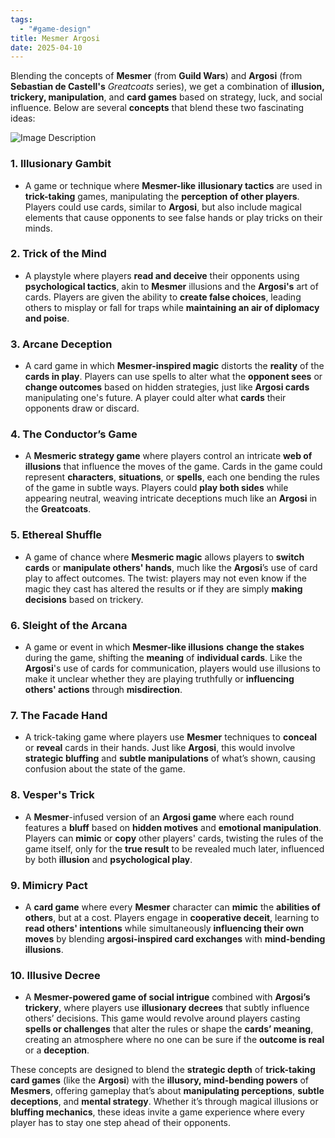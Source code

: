```yaml
---
tags:
  - "#game-design"
title: Mesmer Argosi
date: 2025-04-10
---
```


Blending the concepts of **Mesmer** (from **Guild Wars**) and **Argosi** (from **Sebastian de Castell's** _Greatcoats_ series), we get a combination of **illusion, trickery, manipulation**, and **card games** based on strategy, luck, and social influence. Below are several **concepts** that blend these two fascinating ideas:

![Image Description](/images/Mesmer%20Argosi-1.png)

### 1. **Illusionary Gambit**

- A game or technique where **Mesmer-like** **illusionary tactics** are used in **trick-taking** games, manipulating the **perception of other players**. Players could use cards, similar to **Argosi**, but also include magical elements that cause opponents to see false hands or play tricks on their minds.
    

### 2. **Trick of the Mind**

- A playstyle where players **read and deceive** their opponents using **psychological tactics**, akin to **Mesmer** illusions and the **Argosi's** art of cards. Players are given the ability to **create false choices**, leading others to misplay or fall for traps while **maintaining an air of diplomacy and poise**.
    

### 3. **Arcane Deception**

- A card game in which **Mesmer-inspired magic** distorts the **reality** of the **cards in play**. Players can use spells to alter what the **opponent sees** or **change outcomes** based on hidden strategies, just like **Argosi cards** manipulating one's future. A player could alter what **cards** their opponents draw or discard.
    

### 4. **The Conductor’s Game**

- A **Mesmeric strategy game** where players control an intricate **web of illusions** that influence the moves of the game. Cards in the game could represent **characters**, **situations**, or **spells**, each one bending the rules of the game in subtle ways. Players could **play both sides** while appearing neutral, weaving intricate deceptions much like an **Argosi** in the **Greatcoats**.
    

### 5. **Ethereal Shuffle**

- A game of chance where **Mesmeric magic** allows players to **switch cards** or **manipulate others' hands**, much like the **Argosi**’s use of card play to affect outcomes. The twist: players may not even know if the magic they cast has altered the results or if they are simply **making decisions** based on trickery.
    

### 6. **Sleight of the Arcana**

- A game or event in which **Mesmer-like illusions** **change the stakes** during the game, shifting the **meaning** of **individual cards**. Like the **Argosi**'s use of cards for communication, players would use illusions to make it unclear whether they are playing truthfully or **influencing others' actions** through **misdirection**.
    

### 7. **The Facade Hand**

- A trick-taking game where players use **Mesmer** techniques to **conceal** or **reveal** cards in their hands. Just like **Argosi**, this would involve **strategic bluffing** and **subtle manipulations** of what’s shown, causing confusion about the state of the game.
    

### 8. **Vesper's Trick**

- A **Mesmer**-infused version of an **Argosi game** where each round features a **bluff** based on **hidden motives** and **emotional manipulation**. Players can **mimic** or **copy** other players' cards, twisting the rules of the game itself, only for the **true result** to be revealed much later, influenced by both **illusion** and **psychological play**.
    

### 9. **Mimicry Pact**

- A **card game** where every **Mesmer** character can **mimic** the **abilities of others**, but at a cost. Players engage in **cooperative deceit**, learning to **read others' intentions** while simultaneously **influencing their own moves** by blending **argosi-inspired card exchanges** with **mind-bending illusions**.
    

### 10. **Illusive Decree**

- A **Mesmer-powered game of social intrigue** combined with **Argosi’s trickery**, where players use **illusionary decrees** that subtly influence others’ decisions. This game would revolve around players casting **spells or challenges** that alter the rules or shape the **cards’ meaning**, creating an atmosphere where no one can be sure if the **outcome is real** or a **deception**.
    

These concepts are designed to blend the **strategic depth** of **trick-taking card games** (like the **Argosi**) with the **illusory, mind-bending powers** of **Mesmers**, offering gameplay that’s about **manipulating perceptions**, **subtle deceptions**, and **mental strategy**. Whether it’s through magical illusions or **bluffing mechanics**, these ideas invite a game experience where every player has to stay one step ahead of their opponents.